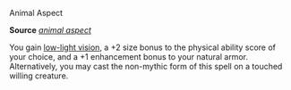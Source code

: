 Animal Aspect

**Source** [_animal aspect_](ultimateCombat/spells/animalAspect.md#_animal-aspect)

You gain [low-light vision](monsters/universalMonsterRules.md#_low-light-vision), a +2 size bonus to the physical ability score of your choice, and a +1 enhancement bonus to your natural armor. Alternatively, you may cast the non-mythic form of this spell on a touched willing creature.

